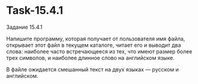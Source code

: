 # Task-15.4.1
Задание 15.4.1

Напишите программу, которая получает от пользователя имя файла, открывает этот файл в текущем каталоге, читает его и выводит два слова: наиболее часто встречающееся из тех, что имеют размер более трех символов, и наиболее длинное слово на английском языке.

В файле ожидается смешанный текст на двух языках — русском и английском.
